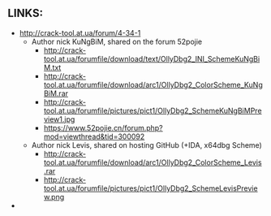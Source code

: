 
## LINKS:
* http://crack-tool.at.ua/forum/4-34-1
  * Author nick KuNgBiM, shared on the forum 52pojie
    * http://crack-tool.at.ua/forumfile/download/text/OllyDbg2_INI_SchemeKuNgBiM.txt
    * http://crack-tool.at.ua/forumfile/download/arc1/OllyDbg2_ColorScheme_KuNgBiM.rar
    * http://crack-tool.at.ua/forumfile/pictures/pict1/OllyDbg2_SchemeKuNgBiMPreview1.jpg
    * https://www.52pojie.cn/forum.php?mod=viewthread&tid=300092
  * Author nick Levis, shared on hosting GitHub (+IDA, x64dbg Scheme)
    * http://crack-tool.at.ua/forumfile/download/arc1/OllyDbg2_ColorScheme_Levis.rar
    * http://crack-tool.at.ua/forumfile/pictures/pict1/OllyDbg2_SchemeLevisPreview.png
* 
